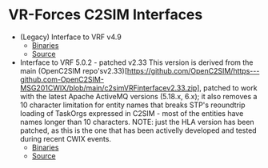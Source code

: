 # VR-Forces C2SIM Interfaces

* (Legacy) Interface to VRF v4.9
    * [Binaries](Install-C2SIM-VRF47)
    * [Source](c2simVRF47interface)
* Interface to VRF 5.0.2 - patched v2.33
    This version is derived from the main (OpenC2SIM repo'sv2.33)[https://github.com/OpenC2SIM/https---github.com-OpenC2SIM-MSG201CWIX/blob/main/c2simVRFinterfacev2.33.zip], patched to work with the latest Apache ActiveMQ versions (5.18.x, 6.x); it also removes a 10 character limitation for entity names that breaks STP's reoundtrip loading of TaskOrgs expressed in C2SIM - most of the entities have names longer than 10 characters.
    NOTE: just the HLA version has been patched, as this is the one that has been activelly developed and tested during recent CWIX events.
    * [Binaries](Install-C2SIM-VRFv2.33_patched)
    * [Source](c2simVRFinterfacev2.33-patched)
